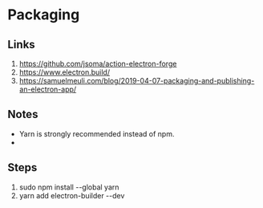 # Packaging

## Links

1. https://github.com/jsoma/action-electron-forge
2. https://www.electron.build/
3. https://samuelmeuli.com/blog/2019-04-07-packaging-and-publishing-an-electron-app/

## Notes
- Yarn is strongly recommended instead of npm.
- 

## Steps

1. sudo npm install --global yarn
2. yarn add electron-builder --dev